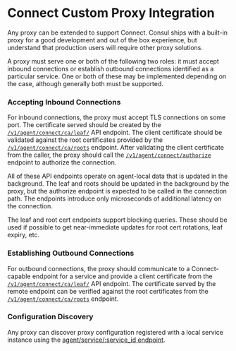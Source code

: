 # Connect Custom Proxy Integration

Any proxy can be extended to support Connect. Consul ships with a built-in proxy for a good development and out of the box experience, but understand that production users will require other proxy solutions.

A proxy must serve one or both of the following two roles: it must accept inbound connections or establish outbound connections identified as a particular service. One or both of these may be implemented depending on the case, although generally both must be supported.

### Accepting Inbound Connections <a id="accepting-inbound-connections"></a>

For inbound connections, the proxy must accept TLS connections on some port. The certificate served should be created by the [`/v1/agent/connect/ca/leaf/`](https://www.consul.io/api/agent/connect.html) API endpoint. The client certificate should be validated against the root certificates provided by the [`/v1/agent/connect/ca/roots`](https://www.consul.io/api/agent/connect.html) endpoint. After validating the client certificate from the caller, the proxy should call the [`/v1/agent/connect/authorize`](https://www.consul.io/api/agent/connect.html) endpoint to authorize the connection.

All of these API endpoints operate on agent-local data that is updated in the background. The leaf and roots should be updated in the background by the proxy, but the authorize endpoint is expected to be called in the connection path. The endpoints introduce only microseconds of additional latency on the connection.

The leaf and root cert endpoints support blocking queries. These should be used if possible to get near-immediate updates for root cert rotations, leaf expiry, etc.

### Establishing Outbound Connections <a id="establishing-outbound-connections"></a>

For outbound connections, the proxy should communicate to a Connect-capable endpoint for a service and provide a client certificate from the [`/v1/agent/connect/ca/leaf/`](https://www.consul.io/api/agent/connect.html) API endpoint. The certificate served by the remote endpoint can be verified against the root certificates from the [`/v1/agent/connect/ca/roots`](https://www.consul.io/api/agent/connect.html) endpoint.

### Configuration Discovery <a id="configuration-discovery"></a>

Any proxy can discover proxy configuration registered with a local service instance using the [agent/service/:service\_id endpoint](https://www.consul.io/api/agent/service.html#get-service-configuration).

